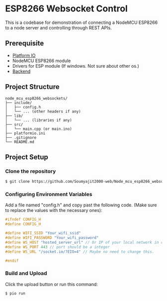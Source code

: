 # ESP8266 Websocket Control

This is a codebase for demonstration of connecting a NodeMCU ESP8266 to a node server and controlling through REST APIs.

## Prerequisite

- [Platform IO](https://platformio.org/install/)
- NodeMCU ESP8266 module
- Drivers for ESP module (If windows. Not sure about other os.)
- [Backend](https://github.com/Soumyajit2000-web/nodemcu_esp8266_server)

## Project Structure

```
node_mcu_esp8266_websockets/
├── include/
│   ├── config.h
│   └── ... (other headers if any)
├── lib/
│   └── ... (libraries if any)
├── src/
│   └── main.cpp (or main.ino)
├── platformio.ini
├── .gitignore
└── README.md
```


## Project Setup

### Clone the repository

```bash
$ git clone https://github.com/Soumyajit2000-web/Node_mcu_esp8266_websockets.git
```

### Configuring Environment Variables

Add a file named "config.h" and copy past the following code. (Make sure to replace the values with the necessary ones):

```cpp
#ifndef CONFIG_H
#define CONFIG_H

#define WIFI_SSID "Your_wifi_ssid"
#define WIFI_PASSWORD "Your_wifi_password"
#define WS_HOST "hosted_server_url" // Or IP of your local network in case you are running the server locally.
#define WS_PORT 443 // port should be a integer
#define WS_URL "/socket.io/?EIO=4" // Maybe no need to change this.

#endif
```

### Build and Upload

Click the upload button or run this command:

```bash
$ pio run
```
